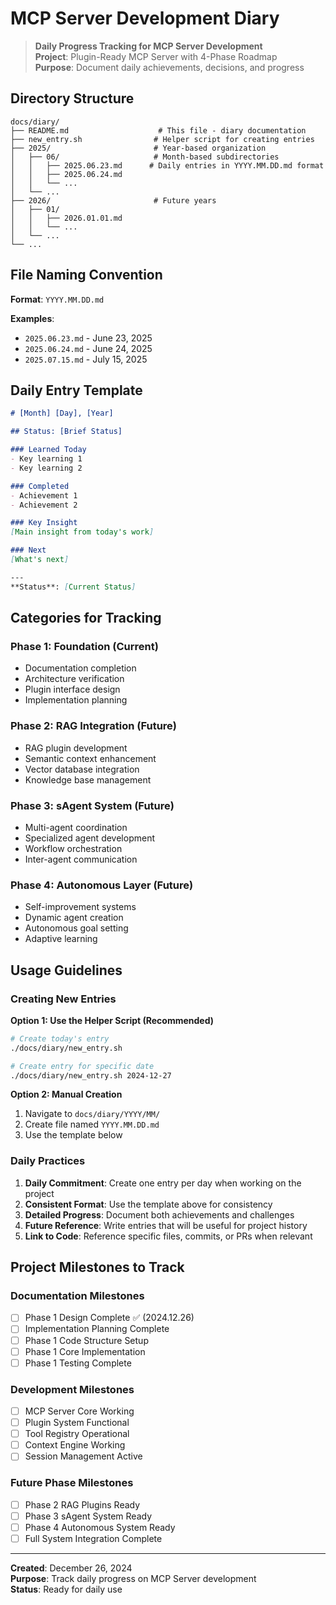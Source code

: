 # MCP Server Development Diary

> **Daily Progress Tracking for MCP Server Development**  
> **Project**: Plugin-Ready MCP Server with 4-Phase Roadmap  
> **Purpose**: Document daily achievements, decisions, and progress

## Directory Structure

```
docs/diary/
├── README.md                    # This file - diary documentation
├── new_entry.sh                # Helper script for creating entries
├── 2025/                       # Year-based organization
│   ├── 06/                     # Month-based subdirectories  
│   │   ├── 2025.06.23.md      # Daily entries in YYYY.MM.DD.md format
│   │   ├── 2025.06.24.md
│   │   └── ...
│   └── ...
├── 2026/                       # Future years
│   ├── 01/
│   │   ├── 2026.01.01.md
│   │   └── ...
│   └── ...
└── ...
```

## File Naming Convention

**Format**: `YYYY.MM.DD.md`

**Examples**:
- `2025.06.23.md` - June 23, 2025
- `2025.06.24.md` - June 24, 2025
- `2025.07.15.md` - July 15, 2025

## Daily Entry Template

```markdown
# [Month] [Day], [Year]

## Status: [Brief Status]

### Learned Today
- Key learning 1
- Key learning 2

### Completed
- Achievement 1
- Achievement 2

### Key Insight
[Main insight from today's work]

### Next
[What's next]

---
**Status**: [Current Status]
```

## Categories for Tracking

### **Phase 1: Foundation (Current)**
- Documentation completion
- Architecture verification
- Plugin interface design
- Implementation planning

### **Phase 2: RAG Integration (Future)**
- RAG plugin development
- Semantic context enhancement
- Vector database integration
- Knowledge base management

### **Phase 3: sAgent System (Future)**
- Multi-agent coordination
- Specialized agent development
- Workflow orchestration
- Inter-agent communication

### **Phase 4: Autonomous Layer (Future)**
- Self-improvement systems
- Dynamic agent creation
- Autonomous goal setting
- Adaptive learning

## Usage Guidelines

### **Creating New Entries**

**Option 1: Use the Helper Script (Recommended)**
```bash
# Create today's entry
./docs/diary/new_entry.sh

# Create entry for specific date
./docs/diary/new_entry.sh 2024-12-27
```

**Option 2: Manual Creation**
1. Navigate to `docs/diary/YYYY/MM/`
2. Create file named `YYYY.MM.DD.md`
3. Use the template below

### **Daily Practices**
1. **Daily Commitment**: Create one entry per day when working on the project
2. **Consistent Format**: Use the template above for consistency
3. **Detailed Progress**: Document both achievements and challenges
4. **Future Reference**: Write entries that will be useful for project history
5. **Link to Code**: Reference specific files, commits, or PRs when relevant

## Project Milestones to Track

### **Documentation Milestones**
- [ ] Phase 1 Design Complete ✅ (2024.12.26)
- [ ] Implementation Planning Complete
- [ ] Phase 1 Code Structure Setup
- [ ] Phase 1 Core Implementation
- [ ] Phase 1 Testing Complete

### **Development Milestones**
- [ ] MCP Server Core Working
- [ ] Plugin System Functional
- [ ] Tool Registry Operational
- [ ] Context Engine Working
- [ ] Session Management Active

### **Future Phase Milestones**
- [ ] Phase 2 RAG Plugins Ready
- [ ] Phase 3 sAgent System Ready  
- [ ] Phase 4 Autonomous System Ready
- [ ] Full System Integration Complete

---

**Created**: December 26, 2024  
**Purpose**: Track daily progress on MCP Server development  
**Status**: Ready for daily use 